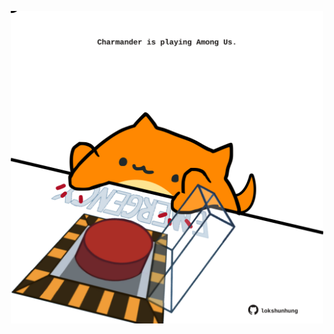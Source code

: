 <!-- built at 18/05/2024, 20:00:43 UTC -->
<p align="center">
  <img width="500" height="500" src="./ReadmeImage.svg">
</p>
